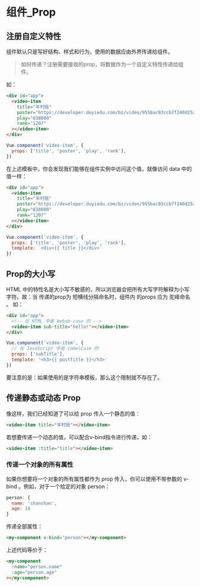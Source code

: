 # 组件_Prop

## 注册自定义特性

组件默认只是写好结构、样式和行为，使用的数据应由外界传递给组件。

> 如何传递？注册需要接收的prop，将数据作为一个自定义特性传递给组件。

如：

```html
<div id="app">
  <video-item 
    title="羊村摇" 
    poster="https://developer.duyiedu.com/bz/video/955bac93ccb7f240d25a79b2ff6a9fdbda9537bc.jpg@320w_200h.webp" 
    play="638000" 
    rank="1207"
  ></video-item>
</div>
```

```js
Vue.component('video-item', {
  props: ['title', 'poster', 'play', 'rank'],
})
```

在上述模板中，你会发现我们能够在组件实例中访问这个值，就像访问 data 中的值一样：

```html
<div id="app">
  <video-item 
    title="羊村摇" 
    poster="https://developer.duyiedu.com/bz/video/955bac93ccb7f240d25a79b2ff6a9fdbda9537bc.jpg@320w_200h.webp" 
    play="638000" 
    rank="1207"
  ></video-item>
</div>
```

```js
Vue.component('video-item', {
  props: ['title', 'poster', 'play', 'rank'],
  template: `<div>{{ title }}</div>`
})
```

## Prop的大小写

HTML 中的特性名是大小写不敏感的，所以浏览器会把所有大写字符解释为小写字符。故：当 传递的prop为 短横线分隔命名时，组件内 的props 应为 驼峰命名 。
如：

```html
<div id="app">
  <!-- 在 HTML 中是 kebab-case 的 -->
  <video-item sub-title="hello!"></video-item>
</div>
```

```js
Vue.component('video-item', {
  // 在 JavaScript 中是 camelCase 的
  props: ['subTitle'],
  template: '<h3>{{ postTitle }}</h3>'
})
```

要注意的是：如果使用的是字符串模板，那么这个限制就不存在了。

## 传递静态或动态 Prop

像这样，我们已经知道了可以给 prop 传入一个静态的值：

```html
<video-item title="羊村摇"></video-item>
```

若想要传递一个动态的值，可以配合v-bind指令进行传递，如：

```html
<video-item :title="title"></video-item>
```

### 传递一个对象的所有属性

如果你想要将一个对象的所有属性都作为 prop 传入，你可以使用不带参数的 v-bind 。例如，对于一个给定的对象 person：

```js
person: {
  name: 'shanshan',
  age: 18
}
```

传递全部属性：

```html
<my-component v-bind="person"></my-component>
```

上述代码等价于：

```html
<my-component
  :name="person.name"
  :age="person.age"
></my-component>
```